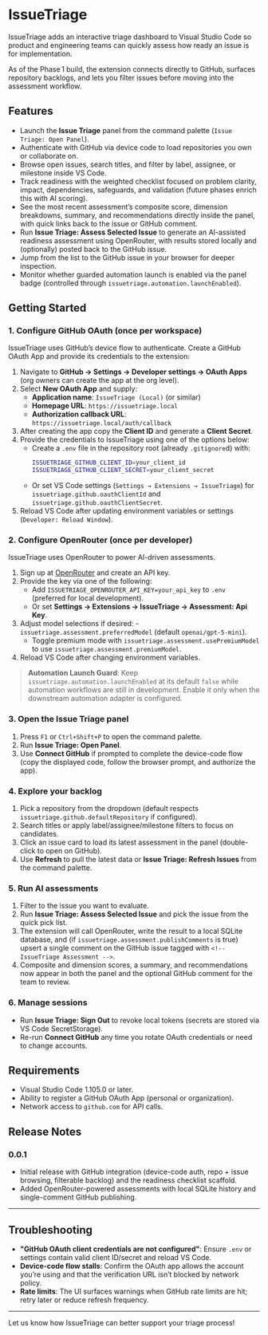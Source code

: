 # IssueTriage

IssueTriage adds an interactive triage dashboard to Visual Studio Code so product and engineering teams can quickly assess how ready an issue is for implementation.

As of the Phase 1 build, the extension connects directly to GitHub, surfaces repository backlogs, and lets you filter issues before moving into the assessment workflow.

## Features

- Launch the **Issue Triage** panel from the command palette (`Issue Triage: Open Panel`).
- Authenticate with GitHub via device code to load repositories you own or collaborate on.
- Browse open issues, search titles, and filter by label, assignee, or milestone inside VS Code.
- Track readiness with the weighted checklist focused on problem clarity, impact, dependencies, safeguards, and validation (future phases enrich this with AI scoring).
- See the most recent assessment’s composite score, dimension breakdowns, summary, and recommendations directly inside the panel, with quick links back to the issue or GitHub comment.
- Run **Issue Triage: Assess Selected Issue** to generate an AI-assisted readiness assessment using OpenRouter, with results stored locally and (optionally) posted back to the GitHub issue.
- Jump from the list to the GitHub issue in your browser for deeper inspection.
- Monitor whether guarded automation launch is enabled via the panel badge (controlled through `issuetriage.automation.launchEnabled`).

## Getting Started

### 1. Configure GitHub OAuth (once per workspace)

IssueTriage uses GitHub’s device flow to authenticate. Create a GitHub OAuth App and provide its credentials to the extension:

1. Navigate to **GitHub → Settings → Developer settings → OAuth Apps** (org owners can create the app at the org level).
2. Select **New OAuth App** and supply:
	- **Application name**: `IssueTriage (Local)` (or similar)
	- **Homepage URL**: `https://issuetriage.local`
	- **Authorization callback URL**: `https://issuetriage.local/auth/callback`
3. After creating the app copy the **Client ID** and generate a **Client Secret**.
4. Provide the credentials to IssueTriage using one of the options below:
	- Create a `.env` file in the repository root (already `.gitignore`d) with:
	  ```bash
	  ISSUETRIAGE_GITHUB_CLIENT_ID=your_client_id
	  ISSUETRIAGE_GITHUB_CLIENT_SECRET=your_client_secret
	  ```
	- Or set VS Code settings (`Settings → Extensions → IssueTriage`) for `issuetriage.github.oauthClientId` and `issuetriage.github.oauthClientSecret`.
5. Reload VS Code after updating environment variables or settings (`Developer: Reload Window`).

### 2. Configure OpenRouter (once per developer)

IssueTriage uses OpenRouter to power AI-driven assessments.

1. Sign up at [OpenRouter](https://openrouter.ai/) and create an API key.
2. Provide the key via one of the following:
	- Add `ISSUETRIAGE_OPENROUTER_API_KEY=your_api_key` to `.env` (preferred for local development).
	- Or set **Settings → Extensions → IssueTriage → Assessment: Api Key**.
3. Adjust model selections if desired:
			- `issuetriage.assessment.preferredModel` (default `openai/gpt-5-mini`).
	- Toggle premium mode with `issuetriage.assessment.usePremiumModel` to use `issuetriage.assessment.premiumModel`.
4. Reload VS Code after changing environment variables.

> **Automation Launch Guard**: Keep `issuetriage.automation.launchEnabled` at its default `false` while automation workflows are still in development. Enable it only when the downstream automation adapter is configured.

### 3. Open the Issue Triage panel

1. Press `F1` or `Ctrl+Shift+P` to open the command palette.
2. Run **Issue Triage: Open Panel**.
3. Use **Connect GitHub** if prompted to complete the device-code flow (copy the displayed code, follow the browser prompt, and authorize the app).

### 4. Explore your backlog

1. Pick a repository from the dropdown (default respects `issuetriage.github.defaultRepository` if configured).
2. Search titles or apply label/assignee/milestone filters to focus on candidates.
3. Click an issue card to load its latest assessment in the panel (double-click to open on GitHub).
4. Use **Refresh** to pull the latest data or **Issue Triage: Refresh Issues** from the command palette.

### 5. Run AI assessments

1. Filter to the issue you want to evaluate.
2. Run **Issue Triage: Assess Selected Issue** and pick the issue from the quick pick list.
3. The extension will call OpenRouter, write the result to a local SQLite database, and (if `issuetriage.assessment.publishComments` is true) upsert a single comment on the GitHub issue tagged with `<!-- IssueTriage Assessment -->`.
4. Composite and dimension scores, a summary, and recommendations now appear in both the panel and the optional GitHub comment for the team to review.

### 6. Manage sessions

- Run **Issue Triage: Sign Out** to revoke local tokens (secrets are stored via VS Code SecretStorage).
- Re-run **Connect GitHub** any time you rotate OAuth credentials or need to change accounts.

## Requirements

- Visual Studio Code 1.105.0 or later.
- Ability to register a GitHub OAuth App (personal or organization).
- Network access to `github.com` for API calls.

## Release Notes

### 0.0.1

- Initial release with GitHub integration (device-code auth, repo + issue browsing, filterable backlog) and the readiness checklist scaffold.
- Added OpenRouter-powered assessments with local SQLite history and single-comment GitHub publishing.

---

## Troubleshooting

- **"GitHub OAuth client credentials are not configured"**: Ensure `.env` or settings contain valid client ID/secret and reload VS Code.
- **Device-code flow stalls**: Confirm the OAuth app allows the account you’re using and that the verification URL isn’t blocked by network policy.
- **Rate limits**: The UI surfaces warnings when GitHub rate limits are hit; retry later or reduce refresh frequency.

---

Let us know how IssueTriage can better support your triage process!
